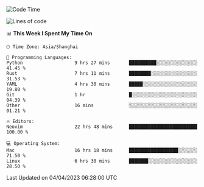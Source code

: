 <!--START_SECTION:waka-->
![Code Time](http://img.shields.io/badge/Code%20Time-1%2C279%20hrs%2049%20mins-blue)

![Lines of code](https://img.shields.io/badge/From%20Hello%20World%20I%27ve%20Written-107.2%20thousand%20lines%20of%20code-blue)

📊 **This Week I Spent My Time On** 

```text
🕑︎ Time Zone: Asia/Shanghai

💬 Programming Languages: 
Python                   9 hrs 27 mins       ██████████░░░░░░░░░░░░░░░   41.45 % 
Rust                     7 hrs 11 mins       ████████░░░░░░░░░░░░░░░░░   31.53 % 
YAML                     4 hrs 30 mins       █████░░░░░░░░░░░░░░░░░░░░   19.80 % 
Git                      1 hr                █░░░░░░░░░░░░░░░░░░░░░░░░   04.39 % 
Other                    16 mins             ░░░░░░░░░░░░░░░░░░░░░░░░░   01.21 % 

🔥 Editors: 
Neovim                   22 hrs 48 mins      █████████████████████████   100.00 % 

💻 Operating System: 
Mac                      16 hrs 18 mins      ██████████████████░░░░░░░   71.50 % 
Linux                    6 hrs 30 mins       ███████░░░░░░░░░░░░░░░░░░   28.50 % 
```


 Last Updated on 04/04/2023 06:28:00 UTC
<!--END_SECTION:waka-->

